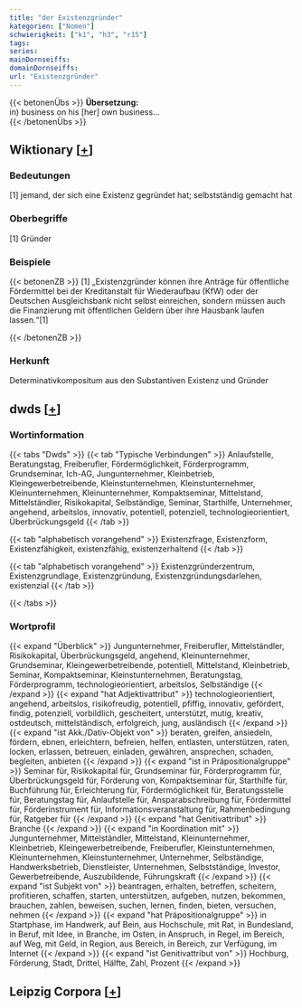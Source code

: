 ```yaml
---
title: "der Existenzgründer"
kategorien: ["Nomen"]
schwierigkeit: ["k1", "h3", "r15"]
tags:
series:
mainDornseiffs:
domainDornseiffs:
url: "Existenzgründer"
---
```


{{< betonenÜbs >}}
**Übersetzung:**  
in) business on his [her] own business...  
{{< /betonenÜbs >}}

## Wiktionary [[+](https://de.wiktionary.org/wiki/Existenzgründer)]

### Bedeutungen
[1] jemand, der sich eine Existenz gegründet hat; selbstständig gemacht hat  

### Oberbegriffe
[1] Gründer  

### Beispiele
{{< betonenZB >}}
[1] „Existenzgründer können ihre Anträge für öffentliche Fördermittel bei der Kreditanstalt für Wiederaufbau (KfW) oder der Deutschen Ausgleichsbank nicht selbst einreichen, sondern müssen auch die Finanzierung mit öffentlichen Geldern über ihre Hausbank laufen lassen.“[1]  

{{< /betonenZB >}}
### Herkunft
Determinativkompositum aus den Substantiven Existenz und Gründer  



## dwds [[+](https://www.dwds.de/wb/Existenzgründer)]

### Wortinformation
{{< tabs "Dwds" >}}
{{< tab "Typische Verbindungen" >}}
Anlaufstelle, Beratungstag, Freiberufler, Fördermöglichkeit, Förderprogramm, Grundseminar, Ich-AG, Jungunternehmer, Kleinbetrieb, Kleingewerbetreibende, Kleinstunternehmen, Kleinstunternehmer, Kleinunternehmen, Kleinunternehmer, Kompaktseminar, Mittelstand, Mittelständler, Risikokapital, Selbständige, Seminar, Starthilfe, Unternehmer, angehend, arbeitslos, innovativ, potentiell, potenziell, technologieorientiert, Überbrückungsgeld
{{< /tab >}}

{{< tab "alphabetisch vorangehend" >}}
Existenzfrage, Existenzform, Existenzfähigkeit, existenzfähig, existenzerhaltend
{{< /tab >}}

{{< tab "alphabetisch vorangehend" >}}
Existenzgründerzentrum, Existenzgrundlage, Existenzgründung, Existenzgründungsdarlehen, existenzial
{{< /tab >}}

{{< /tabs >}}

### Wortprofil
{{< expand "Überblick" >}} Jungunternehmer, Freiberufler, Mittelständler, Risikokapital, Überbrückungsgeld, angehend, Kleinunternehmer, Grundseminar, Kleingewerbetreibende, potentiell, Mittelstand, Kleinbetrieb, Seminar, Kompaktseminar, Kleinstunternehmen, Beratungstag, Förderprogramm, technologieorientiert, arbeitslos, Selbständige {{< /expand >}}
{{< expand "hat Adjektivattribut" >}} technologieorientiert, angehend, arbeitslos, risikofreudig, potentiell, pfiffig, innovativ, gefördert, findig, potenziell, vorbildlich, gescheitert, unterstützt, mutig, kreativ, ostdeutsch, mittelständisch, erfolgreich, jung, ausländisch {{< /expand >}}
{{< expand "ist Akk./Dativ-Objekt von" >}} beraten, greifen, ansiedeln, fördern, ebnen, erleichtern, befreien, helfen, entlasten, unterstützen, raten, locken, erlassen, betreuen, einladen, gewähren, ansprechen, schaden, begleiten, anbieten {{< /expand >}}
{{< expand "ist in Präpositionalgruppe" >}} Seminar für, Risikokapital für, Grundseminar für, Förderprogramm für, Überbrückungsgeld für, Förderung von, Kompaktseminar für, Starthilfe für, Buchführung für, Erleichterung für, Fördermöglichkeit für, Beratungsstelle für, Beratungstag für, Anlaufstelle für, Ansparabschreibung für, Fördermittel für, Förderinstrument für, Informationsveranstaltung für, Rahmenbedingung für, Ratgeber für {{< /expand >}}
{{< expand "hat Genitivattribut" >}} Branche {{< /expand >}}
{{< expand "in Koordination mit" >}} Jungunternehmer, Mittelständler, Mittelstand, Kleinunternehmer, Kleinbetrieb, Kleingewerbetreibende, Freiberufler, Kleinstunternehmen, Kleinunternehmen, Kleinstunternehmer, Unternehmer, Selbständige, Handwerksbetrieb, Dienstleister, Unternehmen, Selbstständige, Investor, Gewerbetreibende, Auszubildende, Führungskraft {{< /expand >}}
{{< expand "ist Subjekt von" >}} beantragen, erhalten, betreffen, scheitern, profitieren, schaffen, starten, unterstützen, aufgeben, nutzen, bekommen, brauchen, zahlen, beweisen, suchen, lernen, finden, bieten, versuchen, nehmen {{< /expand >}}
{{< expand "hat Präpositionalgruppe" >}} in Startphase, im Handwerk, auf Bein, aus Hochschule, mit Rat, in Bundesland, in Beruf, mit Idee, in Branche, im Osten, in Anspruch, in Regel, im Bereich, auf Weg, mit Geld, in Region, aus Bereich, in Bereich, zur Verfügung, im Internet {{< /expand >}}
{{< expand "ist Genitivattribut von" >}} Hochburg, Förderung, Stadt, Drittel, Hälfte, Zahl, Prozent {{< /expand >}}

## Leipzig Corpora [[+](https://corpora.uni-leipzig.de/en/res?word=Existenzgründer&corpusId=deu_newscrawl-public_2018)]

